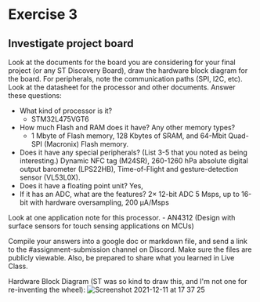 # Exercise 3

## Investigate project board
Look at the documents for the board you are considering for your final project (or any ST Discovery Board), draw the hardware block diagram for the board. For peripherals, note the communication paths (SPI, I2C, etc).
Look at the datasheet for the processor and other documents. Answer these questions:
- What kind of processor is it?
  - STM32L475VGT6
- How much Flash and RAM does it have? Any other memory types?
  - 1 Mbyte of Flash memory, 128 Kbytes of SRAM, and 64-Mbit Quad-SPI (Macronix) Flash memory.
- Does it have any special peripherals? (List 3-5 that you noted as being interesting.)
  Dynamic NFC tag (M24SR), 260-1260 hPa absolute digital output barometer (LPS22HB), Time-of-Flight and gesture-detection sensor (VL53L0X).
- Does it have a floating point unit?
  Yes, 
- If it has an ADC, what are the features?
  2× 12-bit ADC 5 Msps, up to 16-bit with hardware oversampling, 200 μA/Msps
  
Look at one application note for this processor. - AN4312 (Design with surface sensors for touch sensing applications on MCUs)

Compile your answers into a google doc or markdown file, and send a link to the #assignment-submission channel on Discord. Make sure the files are publicly viewable.
Also, be prepared to share what you learned in Live Class.

Hardware Block Diagram (ST was so kind to draw this, and I'm not one for re-inventing the wheel):
![Screenshot 2021-12-11 at 17 37 25](https://user-images.githubusercontent.com/8755037/145682354-1c6e6dc6-c097-426e-a405-74e6bd6edad2.png)
